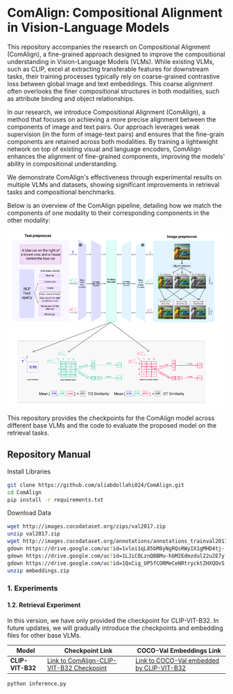 # ComAlign: Compositional Alignment in Vision-Language Models

This repository accompanies the research on Compositional Alignment (ComAlign), a fine-grained approach designed to improve the compositional understanding in Vision-Language Models (VLMs). While existing VLMs, such as CLIP, excel at extracting transferable features for downstream tasks, their training processes typically rely on coarse-grained contrastive loss between global image and text embeddings. This coarse alignment often overlooks the finer compositional structures in both modalities, such as attribute binding and object relationships.

In our research, we introduce Compositional Alignment (ComAlign), a method that focuses on achieving a more precise alignment between the components of image and text pairs. Our approach leverages weak supervision (in the form of image-text pairs) and ensures that the fine-grain components are retained across both modalities. By training a lightweight network on top of existing visual and language encoders, ComAlign enhances the alignment of fine-grained components, improving the models' ability in compositional understanding.

We demonstrate ComAlign's effectiveness through experimental results on multiple VLMs and datasets, showing significant improvements in retrieval tasks and compositional benchmarks.

Below is an overview of the ComAlign pipeline, detailing how we match the components of one modality to their corresponding components in the other modality:

![Main Figure](./mainfigure.png)

This repository provides the checkpoints for the ComAlign model across different base VLMs and the code to evaluate the proposed model on the retrieval tasks.

## Repository Manual

Install Libraries
```bash
git clone https://github.com/aliabdollahi024/ComAlign.git
cd ComAlign
pip install -r requirements.txt
```

Download Data

```bash
wget http://images.cocodataset.org/zips/val2017.zip
unzip val2017.zip
wget http://images.cocodataset.org/annotations/annotations_trainval2017.zip
gdown https://drive.google.com/uc?id=1vloi1qL85bM8yNgRQsRWyIX1gMHD4tj-
gdown https://drive.google.com/uc?id=1LJiC0LznQBBMu-hbM2Edmzdul22u2E7y
gdown https://drive.google.com/uc?id=1QxCig_UP5fCORMeCeNRtrycktZHXQOvS
unzip embeddings.zip
```


### 1. **Experiments**

#### 1.2. **Retrieval Experiment**

In this version, we have only provided the checkpoint for CLIP-VIT-B32. In future updates, we will gradually introduce the checkpoints and embedding files for other base VLMs.

 Model             | Checkpoint Link                                | COCO-Val Embeddings Link                                |
|-------------------|------------------------------------------------|------------------------------------------------|
| **CLIP-VIT-B32**   | [Link to ComAlign-CLIP-VIT-B32 Checkpoint](https://drive.google.com/uc?id=1QxCig_UP5fCORMeCeNRtrycktZHXQOvS)        | [Link to COCO-Val embedded by CLIP-VIT-B32](https://drive.google.com/uc?id=1vloi1qL85bM8yNgRQsRWyIX1gMHD4tj-)        |


```
python inference.py 
```

